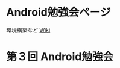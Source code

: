 # Android勉強会ページ

環境構築など 
[Wiki](https://github.com/shiro83/Tec_Study_For_Android/wiki)


# 第３回 Android勉強会
 
